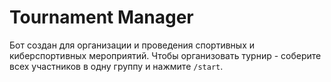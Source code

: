 # Tournament Manager
Бот создан для организации и проведения спортивных и киберспортивных мероприятий. 
Чтобы организовать турнир - соберите всех участников в одну группу и нажмите `/start`.
